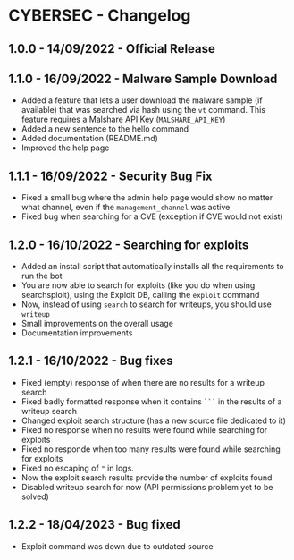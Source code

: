 # CYBERSEC - Changelog

## 1.0.0 - 14/09/2022 - Official Release

## 1.1.0 - 16/09/2022 - Malware Sample Download

- Added a feature that lets a user download the malware sample (if available) that was searched via hash using the `vt` command. This feature requires a Malshare API Key (`MALSHARE_API_KEY`)
- Added a new sentence to the hello command
- Added documentation (README.md)
- Improved the help page

## 1.1.1 - 16/09/2022 - Security Bug Fix

- Fixed a small bug where the admin help page would show no matter what channel, even if the `management_channel` was active
- Fixed bug when searching for a CVE (exception if CVE would not exist)

## 1.2.0 - 16/10/2022 - Searching for exploits

- Added an install script that automatically installs all the requirements to run the bot
- You are now able to search for exploits (like you do when using searchsploit), using the Exploit DB, calling the `exploit` command
- Now, instead of using `search` to search for writeups, you should use `writeup`
- Small improvements on the overall usage
- Documentation improvements

## 1.2.1 - 16/10/2022 - Bug fixes

- Fixed (empty) response of when there are no results for a writeup search
- Fixed badly formatted response when it contains ` ``` ` in the results of a writeup search
- Changed exploit search structure (has a new source file dedicated to it)
- Fixed no response when no results were found while searching for exploits
- Fixed no responde when too many results were found while searching for exploits
- Fixed no escaping of `"` in logs.
- Now the exploit search results provide the number of exploits found
- Disabled writeup search for now (API permissions problem yet to be solved)

## 1.2.2 - 18/04/2023 - Bug fixed

- Exploit command was down due to outdated source
